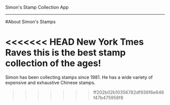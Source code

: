 Simon's Stamp Collection App
___

#About Simon's Stamps

<<<<<<< HEAD
New York Tmes Raves this is the best stamp collection of the ages!
=======
Simon has been collecting stamps since 1981. He has a wide variety of expensive and exhaustive Chinese stamps.
>>>>>>> ff202b02b10356782df936f6e646f47b475958f8
